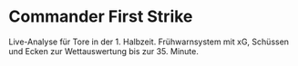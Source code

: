 # Commander First Strike

Live-Analyse für Tore in der 1. Halbzeit. Frühwarnsystem mit xG, Schüssen und Ecken zur Wettauswertung bis zur 35. Minute.